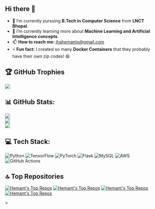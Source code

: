 ## Hi there 👋  
- 🔭 I’m currently pursuing **B.Tech in Computer Science** from **LNCT Bhopal**.  
- 🌱 I’m currently learning more about **Machine Learning and Artificial Intelligence concepts**.  
- 📫 **How to reach me:** jhahemantx@gmail.com  
- ⚡ **Fun fact:** I created so many **Docker Containers** that they probably have their own zip codes! 😄  
## 🏆 GitHub Trophies
![](https://github-profile-trophy.vercel.app/?username=jhahemantx&theme=radical&no-frame=false&no-bg=true&margin-w=4)


## 📊 GitHub Stats:

![](https://github-readme-streak-stats.herokuapp.com/?user=jhahemantx&theme=dark&hide_border=false)<br/>
![](https://github-readme-stats.vercel.app/api/top-langs/?username=jhahemantx&theme=dark&hide_border=false&include_all_commits=false&count_private=false&layout=compact)<br/>
![](https://github-readme-stats.vercel.app/api?username=jhahemantx&theme=dark&hide_border=false&include_all_commits=false&count_private=false)<br/>

## 💻 Tech Stack:
![Python](https://img.shields.io/badge/python-3670A0?style=for-the-badge&logo=python&logoColor=ffdd54) ![TensorFlow](https://img.shields.io/badge/TensorFlow-%23FF6F00.svg?style=for-the-badge&logo=TensorFlow&logoColor=white) ![PyTorch](https://img.shields.io/badge/PyTorch-%23EE4C2C.svg?style=for-the-badge&logo=PyTorch&logoColor=white) ![Flask](https://img.shields.io/badge/flask-%23000.svg?style=for-the-badge&logo=flask&logoColor=white) ![MySQL](https://img.shields.io/badge/mysql-4479A1.svg?style=for-the-badge&logo=mysql&logoColor=white) ![AWS](https://img.shields.io/badge/AWS-%23FF9900.svg?style=for-the-badge&logo=amazon-aws&logoColor=white) ![GitHub Actions](https://img.shields.io/badge/github%20actions-%232671E5.svg?style=for-the-badge&logo=githubactions&logoColor=white)



## 🔝 Top Repositories
[![Hemant's Top Repos](https://github-readme-stats.vercel.app/api/pin/?username=jhahemantx&repo=mlops&theme=dark)](https://github.com/jhahemantx/mlops)
[![Hemant's Top Repos](https://github-readme-stats.vercel.app/api/pin/?username=jhahemantx&repo=bhagwad-gita&theme=dark)](https://github.com/jhahemantx/bhagwad-gita)
[![Hemant's Top Repos](https://github-readme-stats.vercel.app/api/pin/?username=jhahemantx&repo=churn-flask&theme=dark)](https://github.com/jhahemantx/churn-flask)
[![Hemant's Top Repos](https://github-readme-stats.vercel.app/api/pin/?username=jhahemantx&repo=transformers-from-scratch&theme=dark)](https://github.com/jhahemantx/transformers-from-scratch)



<!--## 🌐 Socials:
[![LinkedIn](https://img.shields.io/badge/LinkedIn-%230077B5.svg?logo=linkedin&logoColor=white)](https://linkedin.com/in/jhahemantx) [![email](https://img.shields.io/badge/Email-D14836?logo=gmail&logoColor=white)](mailto:jhahemantx@gmail.com) 
--->>


